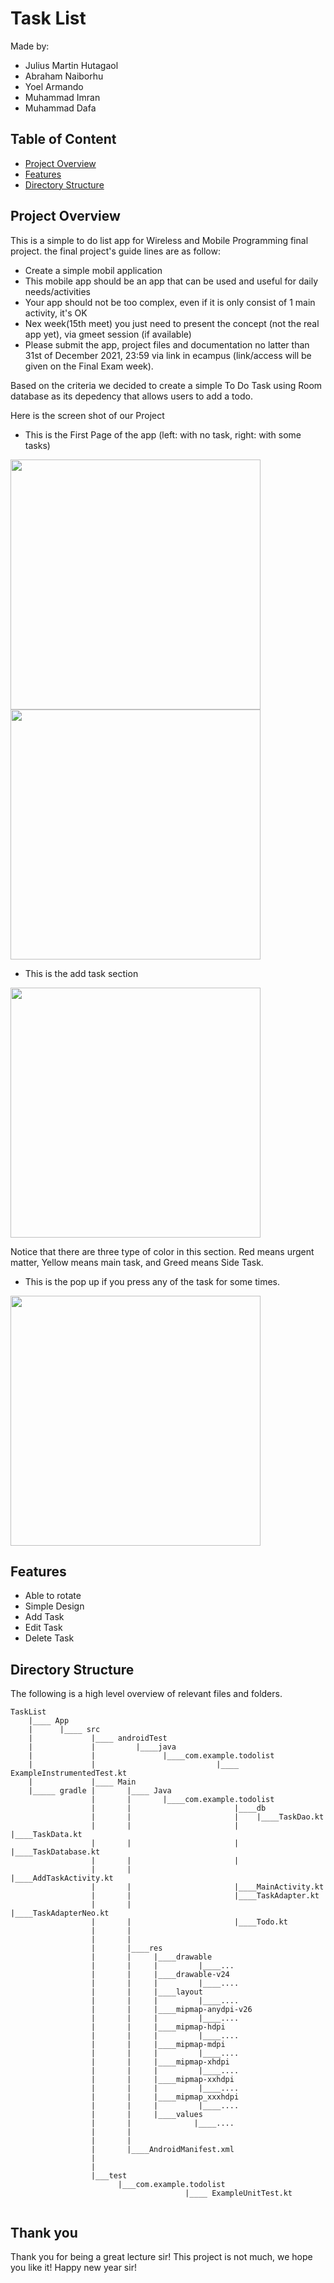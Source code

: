 # Task List
Made by:
- Julius Martin Hutagaol
- Abraham Naiborhu
- Yoel Armando
- Muhammad Imran
- Muhammad Dafa

## Table of Content
- [Project Overview](#project-overview)
- [Features](#features)
- [Directory Structure](#directory-structure)

## Project Overview
This is a simple to do list app for Wireless and Mobile Programming final project. the final project's guide lines are as follow:
- Create a simple mobil application
- This mobile app should be an app that can be used and useful for daily needs/activities
- Your app should not be too complex, even if it is only consist of 1 main activity, it's OK
- Nex week(15th meet) you just need to present the concept (not the real app yet), via gmeet session (if available)
- Please submit the app, project files and documentation no latter than 31st of December 2021, 23:59 via link in ecampus (link/access will be given on the Final Exam week).
<p>Based on the criteria we decided to create a simple To Do Task using Room database as its depedency that allows users to add a todo.</p>
<p>Here is the screen shot of our Project</p>

- This is the First Page of the app (left: with no task, right: with some tasks)

<img src="https://user-images.githubusercontent.com/87258755/147503491-a2c92f1b-4762-4324-aebb-49de9b7ebe6b.png" height="400px"/> <img src="https://user-images.githubusercontent.com/87258755/147503613-4216b7c1-b9b1-4acf-a45d-e3f64f7606da.png" height="400px"/>

- This is the add task section
<img src="https://user-images.githubusercontent.com/87258755/147503976-85391b49-7171-44e6-b2de-5bdde476468a.png" height="400px"/>
<p>Notice that there are three type of color in this section. Red means urgent matter, Yellow means main task, and Greed means Side Task.</p>


- This is the pop up if you press any of the task for some times.
<img src="https://user-images.githubusercontent.com/87258755/147504096-100f17a4-0333-4592-bbc8-a2f1d810cbad.png" height="400px"/>


## Features
- Able to rotate
- Simple Design
- Add Task
- Edit Task
- Delete Task
  
## Directory Structure
The following is a high level overview of relevant files and folders.
```
TaskList
    |____ App
    |      |____ src
    |             |____ androidTest
    |             |         |____java
    |             |               |____com.example.todolist
    |             |                           |____ ExampleInstrumentedTest.kt
    |             |____ Main
    |_____ gradle |       |____ Java
                  |       |       |____com.example.todolist
                  |       |                       |____db
                  |       |                       |    |____TaskDao.kt
                  |       |                       |    |____TaskData.kt
                  |       |                       |    |____TaskDatabase.kt
                  |       |                       |
                  |       |                       |____AddTaskActivity.kt
                  |       |                       |____MainActivity.kt
                  |       |                       |____TaskAdapter.kt
                  |       |                       |____TaskAdapterNeo.kt
                  |       |                       |____Todo.kt
                  |       |
                  |       |
                  |       |____res
                  |       |     |____drawable
                  |       |     |         |____...
                  |       |     |____drawable-v24
                  |       |     |         |____....
                  |       |     |____layout
                  |       |     |         |____....
                  |       |     |____mipmap-anydpi-v26
                  |       |     |         |____....
                  |       |     |____mipmap-hdpi
                  |       |     |         |____....
                  |       |     |____mipmap-mdpi
                  |       |     |         |____....
                  |       |     |____mipmap-xhdpi
                  |       |     |         |____....
                  |       |     |____mipmap-xxhdpi
                  |       |     |         |____....
                  |       |     |____mipmap_xxxhdpi
                  |       |     |         |____....
                  |       |     |____values
                  |       |              |____....
                  |       |     
                  |       |     
                  |       |____AndroidManifest.xml     
                  |             
                  |             
                  |___test
                        |___com.example.todolist
                                       |____ ExampleUnitTest.kt
                  
```
## Thank you
Thank you for being a great lecture sir!
This project is not much, we hope you like it!
Happy new year sir!
